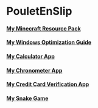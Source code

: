 # PouletEnSlip

#### [My Minecraft Resource Pack](pages/cotcotpack.md)
#### [My Windows Optimization Guide](pages/opti.md)
#### [My Calculator App](https://github.com/PouletEnSlip/Calculator)
#### [My Chronometer App](https://github.com/PouletEnSlip/Chronometer)
#### [My Credit Card Verification App](https://github.com/PouletEnSlip/CreditCardVerification)
#### [My Snake Game](https://github.com/PouletEnSlip/Snake)
